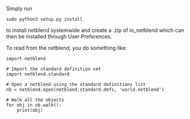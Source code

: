 Simply run

	sudo python3 setup.py install

to install netblend systemwide and create a .zip of io_netblend which can then be installed through User Preferences.

To read from the netblend, you do something like:

	import netblend
	
	# Import the standard definition set
	import netblend.standard

	# Open a netblend using the standard definitions list
	nb = netblend.open(netblend.standard.defs, 'world.netblend')
	
	# Walk all the objects
	for obj in nb.walk():
		print(obj)
